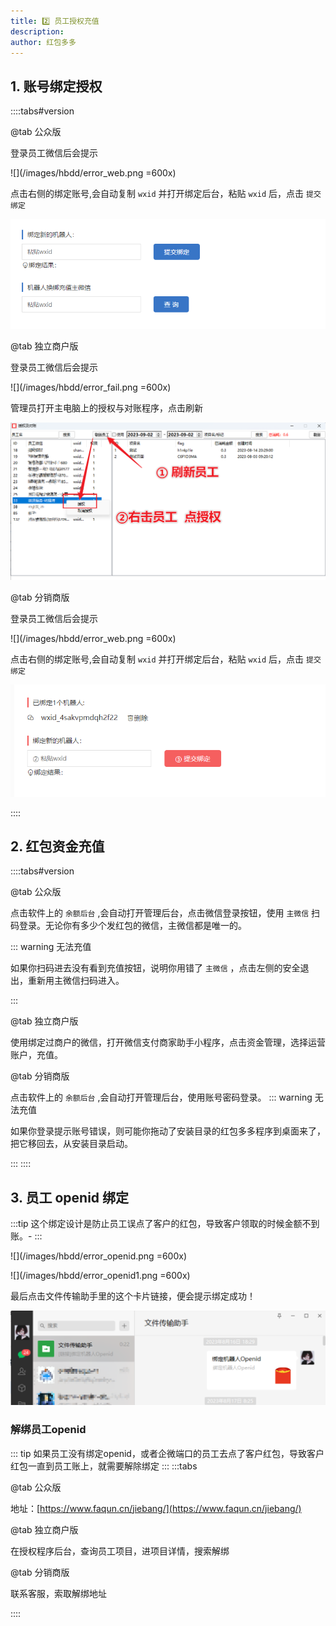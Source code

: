 ```yaml
---
title: 2️⃣ 员工授权充值
description: 
author: 红包多多
---
```


## 1. 账号绑定授权

::::tabs#version

@tab 公众版

登录员工微信后会提示

![](/images/hbdd/error_web.png =600x)

点击右侧的绑定账号,会自动复制 `wxid` 并打开绑定后台，粘贴 `wxid` 后，点击 `提交绑定` 

![](/images/hbdd/bangding.png)

@tab 独立商户版

登录员工微信后会提示

![](/images/hbdd/error_fail.png =600x)

管理员打开主电脑上的授权与对账程序，点击刷新

![](/images/hbdd/shanghu.png)


@tab 分销商版

登录员工微信后会提示

![](/images/hbdd/error_web.png =600x)

点击右侧的绑定账号,会自动复制 `wxid` 并打开绑定后台，粘贴 `wxid` 后，点击 `提交绑定` 

![](/images/hbdd/bangding_fx.png)

::::

## 2. 红包资金充值

::::tabs#version

@tab 公众版

点击软件上的 `余额后台` ,会自动打开管理后台，点击微信登录按钮，使用 `主微信` 扫码登录。无论你有多少个发红包的微信，主微信都是唯一的。

::: warning 无法充值

如果你扫码进去没有看到充值按钮，说明你用错了 `主微信` ，点击左侧的安全退出，重新用主微信扫码进入。

:::

@tab 独立商户版

使用绑定过商户的微信，打开微信支付商家助手小程序，点击资金管理，选择运营账户，充值。

<VideoPlayer src="/videos/cz.mp4" width="40%"/>

@tab 分销商版

点击软件上的 `余额后台` ,会自动打开管理后台，使用账号密码登录。
::: warning 无法充值

如果你登录提示账号错误，则可能你拖动了安装目录的红包多多程序到桌面来了，把它移回去，从安装目录启动。

:::
::::


## 3. 员工 openid 绑定
:::tip
这个绑定设计是防止员工误点了客户的红包，导致客户领取的时候金额不到账。- <Badge text="企微端口无需设置" type="tip" vertical="middle" />
:::

![](/images/hbdd/error_openid.png =600x)

![](/images/hbdd/error_openid1.png =600x)

最后点击文件传输助手里的这个卡片链接，便会提示绑定成功！

![](/images/hbdd/error_openid2.png)

### 解绑员工openid
::: tip
如果员工没有绑定openid，或者企微端口的员工去点了客户红包，导致客户红包一直到员工账上，就需要解除绑定
:::
:::tabs

@tab 公众版

地址：[https://www.faqun.cn/jiebang/](https://www.faqun.cn/jiebang/)

@tab 独立商户版

在授权程序后台，查询员工项目，进项目详情，搜索解绑


@tab 分销商版

联系客服，索取解绑地址

::::